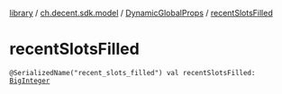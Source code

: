 [library](../../index.md) / [ch.decent.sdk.model](../index.md) / [DynamicGlobalProps](index.md) / [recentSlotsFilled](./recent-slots-filled.md)

# recentSlotsFilled

`@SerializedName("recent_slots_filled") val recentSlotsFilled: `[`BigInteger`](http://docs.oracle.com/javase/6/docs/api/java/math/BigInteger.html)